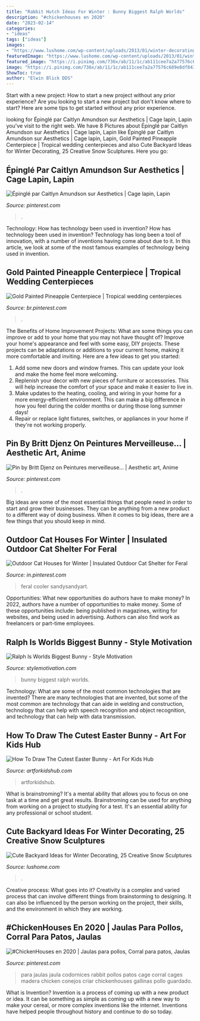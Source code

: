```yaml
---
title: "Rabbit Hutch Ideas For Winter : Bunny Biggest Ralph Worlds"
description: "#chickenhouses en 2020"
date: "2023-02-14"
categories:
- "ideas"
tags: ["ideas"]
images:
- "https://www.lushome.com/wp-content/uploads/2013/01/winter-decorating-backyard-ideas-snow-sculptures-18.jpg"
featuredImage: "https://www.lushome.com/wp-content/uploads/2013/01/winter-decorating-backyard-ideas-snow-sculptures-18.jpg"
featured_image: "https://i.pinimg.com/736x/ab/11/1c/ab111cee7a2a77576c689e8df84302e8.jpg"
image: "https://i.pinimg.com/736x/ab/11/1c/ab111cee7a2a77576c689e8df84302e8.jpg"
ShowToc: true
author: "Elwin Blick DDS"
---
```



Start with a new project: How to start a new project without any prior experience?
Are you looking to start a new project but don't know where to start? Here are some tips to get started without any prior experience.

	

		
looking for Épinglé par Caitlyn Amundson sur Aesthetics | Cage lapin, Lapin you've visit to the right web. We have 8 Pictures about Épinglé par Caitlyn Amundson sur Aesthetics | Cage lapin, Lapin like Épinglé par Caitlyn Amundson sur Aesthetics | Cage lapin, Lapin, Gold Painted Pineapple Centerpiece | Tropical wedding centerpieces and also Cute Backyard Ideas for Winter Decorating, 25 Creative Snow Sculptures. Here you go:
		
    
## Épinglé Par Caitlyn Amundson Sur Aesthetics | Cage Lapin, Lapin

<img loading=lazy src="https://i.pinimg.com/736x/1e/57/30/1e57306aef360398fb51a21bd69ff057.jpg" onerror="this.onerror=null;this.src='https://tse1.mm.bing.net/th?id=OIP.sPQ0G_cL1UIWWl9HeD48sAAAAA&amp;pid=15.1';" alt="Épinglé par Caitlyn Amundson sur Aesthetics | Cage lapin, Lapin">

_Source: pinterest.com_

>. 

	

Technology: How has technology been used in invention?
How has technology been used in invention? Technology has long been a tool of innovation, with a number of inventions having come about due to it. In this article, we look at some of the most famous examples of technology being used in invention.

    
## Gold Painted Pineapple Centerpiece | Tropical Wedding Centerpieces

<img loading=lazy src="https://i.pinimg.com/736x/ab/11/1c/ab111cee7a2a77576c689e8df84302e8.jpg" onerror="this.onerror=null;this.src='https://tse1.mm.bing.net/th?id=OIP.xHrqrOLbI71IyDLHx-IJYAHaLH&amp;pid=15.1';" alt="Gold Painted Pineapple Centerpiece | Tropical wedding centerpieces">

_Source: br.pinterest.com_

>. 

	

The Benefits of Home Improvement Projects: What are some things you can improve or add to your home that you may not have thought of?
Improve your home's appearance and feel with some easy, DIY projects. These projects can be adaptations or additions to your current home, making it more comfortable and inviting. Here are a few ideas to get you started: 
1. Add some new doors and window frames. This can update your look and make the home feel more welcoming. 
2. Replenish your decor with new pieces of furniture or accessories. This will help increase the comfort of your space and make it easier to live in. 
3. Make updates to the heating, cooling, and wiring in your home for a more energy-efficient environment. This can make a big difference in how you feel during the colder months or during those long summer days! 
4. Repair or replace light fixtures, switches, or appliances in your home if they're not working properly.

    
## Pin By Britt Djenz On Peintures Merveilleuse... | Aesthetic Art, Anime

<img loading=lazy src="https://i.pinimg.com/originals/3e/44/e3/3e44e398316035a177703bc843959159.jpg" onerror="this.onerror=null;this.src='https://tse4.mm.bing.net/th?id=OIP.LO5FD0b09dtUX3cUqOmspwHaI1&amp;pid=15.1';" alt="Pin by Britt Djenz on Peintures merveilleuse... | Aesthetic art, Anime">

_Source: pinterest.com_

>. 

	

Big ideas are some of the most essential things that people need in order to start and grow their businesses. They can be anything from a new product to a different way of doing business. When it comes to big ideas, there are a few things that you should keep in mind. 

    
## Outdoor Cat Houses For Winter | Insulated Outdoor Cat Shelter For Feral

<img loading=lazy src="https://i.pinimg.com/736x/b8/20/8d/b8208da538fa8802b6d85671a0f8258f.jpg" onerror="this.onerror=null;this.src='https://tse3.mm.bing.net/th?id=OIP.FcgFYqq20DvF-e9y7eeItAHaJS&amp;pid=15.1';" alt="Outdoor Cat Houses for Winter | Insulated Outdoor Cat Shelter for Feral">

_Source: in.pinterest.com_

>feral cooler sandysandyart. 

	

Opportunities: What new opportunities do authors have to make money?
In 2022, authors have a number of opportunities to make money. Some of these opportunities include: being published in magazines, writing for websites, and being used in advertising. Authors can also find work as freelancers or part-time employees.

    
## Ralph Is Worlds Biggest Bunny - Style Motivation

<img loading=lazy src="http://www.stylemotivation.com/wp-content/uploads/2013/04/410.jpeg" onerror="this.onerror=null;this.src='https://tse1.mm.bing.net/th?id=OIP.yU7Lt8OLsJIUZaKOqUI5twAAAA&amp;pid=15.1';" alt="Ralph Is Worlds Biggest Bunny - Style Motivation">

_Source: stylemotivation.com_

>bunny biggest ralph worlds. 

	

Technology: What are some of the most common technologies that are invented?
There are many technologies that are invented, but some of the most common are technology that can aide in welding and construction, technology that can help with speech recognition and object recognition, and technology that can help with data transmission.

    
## How To Draw The Cutest Easter Bunny - Art For Kids Hub

<img loading=lazy src="https://www.artforkidshub.com/wp-content/uploads/2018/03/How-To-Draw-The-Cutest-Easter-Bunny-feature.jpg" onerror="this.onerror=null;this.src='https://tse2.mm.bing.net/th?id=OIP.b15aRm0HMJe2Vn2pdzrGSgHaEK&amp;pid=15.1';" alt="How To Draw The Cutest Easter Bunny - Art For Kids Hub">

_Source: artforkidshub.com_

>artforkidshub. 

	

What is brainstroming? It's a mental ability that allows you to focus on one task at a time and get great results. Brainstroming can be used for anything from working on a project to studying for a test. It's an essential ability for any professional or school student.

    
## Cute Backyard Ideas For Winter Decorating, 25 Creative Snow Sculptures

<img loading=lazy src="https://www.lushome.com/wp-content/uploads/2013/01/winter-decorating-backyard-ideas-snow-sculptures-18.jpg" onerror="this.onerror=null;this.src='https://tse2.mm.bing.net/th?id=OIP.sXsclu89_In_cr4dATu4AAHaE8&amp;pid=15.1';" alt="Cute Backyard Ideas for Winter Decorating, 25 Creative Snow Sculptures">

_Source: lushome.com_

>. 

	

Creative process: What goes into it?
Creativity is a complex and varied process that can involve different things from brainstorming to designing. It can also be influenced by the person working on the project, their skills, and the environment in which they are working.

    
## #ChickenHouses En 2020 | Jaulas Para Pollos, Corral Para Patos, Jaulas

<img loading=lazy src="https://i.pinimg.com/736x/c5/e6/95/c5e695436687e7ba1ba808e13e2f2144.jpg" onerror="this.onerror=null;this.src='https://tse1.mm.bing.net/th?id=OIP.PJVaEbmdIDtrg8EbGnsMSwHaJ_&amp;pid=15.1';" alt="#ChickenHouses en 2020 | Jaulas para pollos, Corral para patos, Jaulas">

_Source: pinterest.com_

>para jaulas jaula codornices rabbit pollos patos cage corral cages madera chicken conejos criar chickenhouses gallinas pollo guardado. 

	

What is Invention?
Invention is a process of coming up with a new product or idea. It can be something as simple as coming up with a new way to make your cereal, or more complex inventions like the internet. Inventions have helped people throughout history and continue to do so today.

